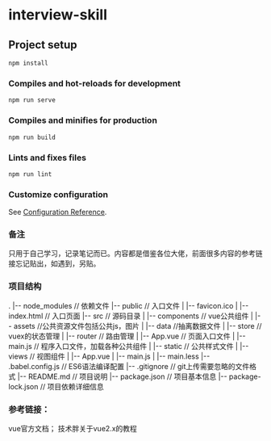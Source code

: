 # interview-skill

## Project setup
```
npm install
```

### Compiles and hot-reloads for development
```
npm run serve
```

### Compiles and minifies for production
```
npm run build
```

### Lints and fixes files
```
npm run lint
```

### Customize configuration
See [Configuration Reference](https://cli.vuejs.org/config/).

### 备注
只用于自己学习，记录笔记而已。内容都是借鉴各位大佬，前面很多内容的参考链接忘记贴出，如遇到，另贴。

### 项目结构
.
|-- node_modules                      // 依赖文件
|-- public                            // 入口文件
|   |-- favicon.ico
|   |-- index.html                       // 入口页面
|-- src                              // 源码目录
|   |-- components                     // vue公共组件
|   |-- assets                          //公共资源文件包括公共js，图片
|   |-- data                            //抽离数据文件
|   |-- store                          // vuex的状态管理
|   |-- router                          // 路由管理
|   |-- App.vue                        // 页面入口文件
|   |-- main.js                        // 程序入口文件，加载各种公共组件
|   |-- static                          // 公共样式文件
|   |-- views                           // 视图组件
|   |-- App.vue
|   |-- main.js
|   |-- main.less
|-- .babel.config.js                         // ES6语法编译配置
|-- .gitignore                       // git上传需要忽略的文件格式
|-- README.md                        // 项目说明
|-- package.json                     // 项目基本信息
|-- package-lock.json                // 项目依赖详细信息
### 参考链接：

vue官方文档；
技术胖关于vue2.x的教程
